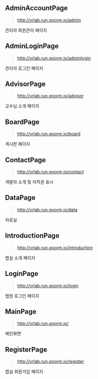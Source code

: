 ## AdminAccountPage

> http://vrlab.run.goorm.io/admin

관리자 회원관리 페이지

## AdminLoginPage

> http://vrlab.run.goorm.io/adminlogin

관리자 로그인 페이지

## AdvisorPage

> http://vrlab.run.goorm.io/advisor

교수님 소개 페이지

## BoardPage

> http://vrlab.run.goorm.io/board

게시판 페이지

## ContactPage

> http://vrlab.run.goorm.io/contact

개발자 소개 및 저작권 표시

## DataPage

> http://vrlab.run.goorm.io/data

자료실

## IntroductionPage

> http://vrlab.run.goorm.io/introduction

랩실 소개 페이지

## LoginPage

> http://vrlab.run.goorm.io/login

랩원 로그인 페이지

## MainPage

> http://vrlab.run.goorm.io/

메인화면

## RegisterPage

> http://vrlab.run.goorm.io/register

랩실 회원가입 페이지
